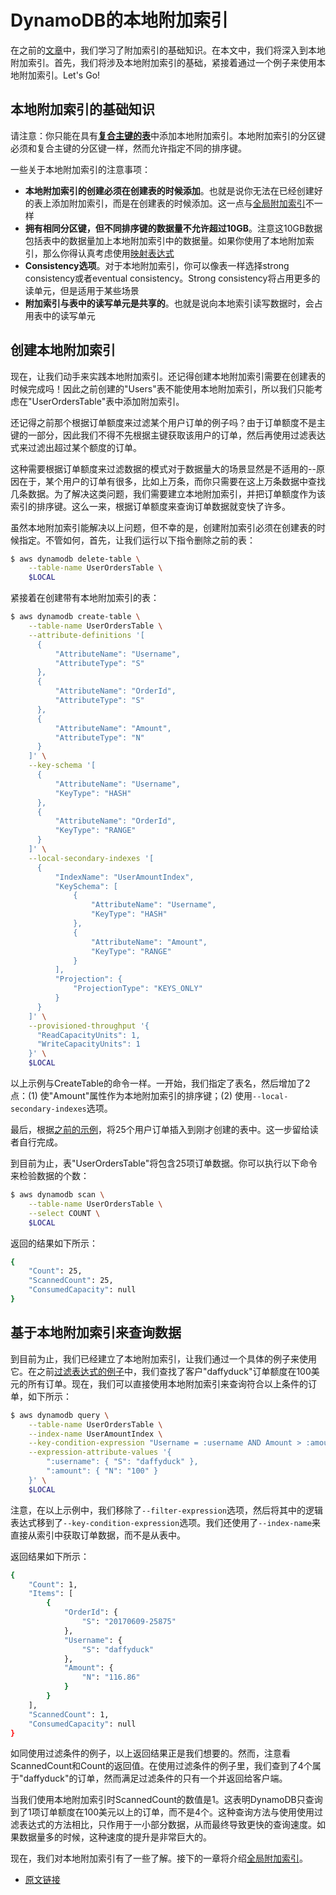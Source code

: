 # DynamoDB的本地附加索引

在之前的[文章](https://github.com/digolds/url_shorten_service/blob/release/DynamoDB/secondary-indexes.md)中，我们学习了附加索引的基础知识。在本文中，我们将深入到本地附加索引。首先，我们将涉及本地附加索引的基础，紧接着通过一个例子来使用本地附加索引。Let's Go!

## 本地附加索引的基础知识

请注意：你只能在具有[**复合主键的表**](https://github.com/digolds/url_shorten_service/blob/release/DynamoDB/key-concepts.md)中添加本地附加索引。本地附加索引的分区键必须和复合主键的分区键一样，然而允许指定不同的排序键。

一些关于本地附加索引的注意事项：

* **本地附加索引的创建必须在创建表的时候添加**。也就是说你无法在已经创建好的表上添加附加索引，而是在创建表的时候添加。这一点与[全局附加索引](https://github.com/digolds/url_shorten_service/blob/release/DynamoDB/global-secondary-indexes.md)不一样
* **拥有相同分区键，但不同排序键的数据量不允许超过10GB**。注意这10GB数据包括表中的数据量加上本地附加索引中的数据量。如果你使用了本地附加索引，那么你得认真考虑使用[映射表达式](https://github.com/digolds/url_shorten_service/blob/release/DynamoDB/expression-basics.md)
* **Consistency选项**。对于本地附加索引，你可以像表一样选择strong consistency或者eventual consistency。Strong consistency将占用更多的读单元，但是适用于某些场景
* **附加索引与表中的读写单元是共享的**。也就是说向本地索引读写数据时，会占用表中的读写单元

## 创建本地附加索引

现在，让我们动手来实践本地附加索引。还记得创建本地附加索引需要在创建表的时候完成吗！因此之前创建的"Users"表不能使用本地附加索引，所以我们只能考虑在"UserOrdersTable"表中添加附加索引。

还记得之前那个根据订单额度来过滤某个用户订单的例子吗？由于订单额度不是主键的一部分，因此我们不得不先根据主键获取该用户的订单，然后再使用过滤表达式来过滤出超过某个额度的订单。

这种需要根据订单额度来过滤数据的模式对于数据量大的场景显然是不适用的--原因在于，某个用户的订单有很多，比如上万条，而你只需要在这上万条数据中查找几条数据。为了解决这类问题，我们需要建立本地附加索引，并把订单额度作为该索引的排序键。这么一来，根据订单额度来查询订单数据就变快了许多。

虽然本地附加索引能解决以上问题，但不幸的是，创建附加索引必须在创建表的时候指定。不管如何，首先，让我们运行以下指令删除之前的表：

```bash
$ aws dynamodb delete-table \
    --table-name UserOrdersTable \
    $LOCAL
```
紧接着在创建带有本地附加索引的表：

```bash
$ aws dynamodb create-table \
    --table-name UserOrdersTable \
    --attribute-definitions '[
      {
          "AttributeName": "Username",
          "AttributeType": "S"
      },
      {
          "AttributeName": "OrderId",
          "AttributeType": "S"
      },
      {
          "AttributeName": "Amount",
          "AttributeType": "N"
      }
    ]' \
    --key-schema '[
      {
          "AttributeName": "Username",
          "KeyType": "HASH"
      },
      {
          "AttributeName": "OrderId",
          "KeyType": "RANGE"
      }
    ]' \
    --local-secondary-indexes '[
      {
          "IndexName": "UserAmountIndex",
          "KeySchema": [
              {
                  "AttributeName": "Username",
                  "KeyType": "HASH"
              },
              {
                  "AttributeName": "Amount",
                  "KeyType": "RANGE"
              }
          ],
          "Projection": {
              "ProjectionType": "KEYS_ONLY"
          }
      }
    ]' \
    --provisioned-throughput '{
      "ReadCapacityUnits": 1,
      "WriteCapacityUnits": 1
    }' \
    $LOCAL
```

以上示例与CreateTable的命令一样。一开始，我们指定了表名，然后增加了2点：(1) 使"Amount"属性作为本地附加索引的排序键；(2) 使用`--local-secondary-indexes`选项。

最后，根据[之前的示例](https://github.com/digolds/url_shorten_service/blob/release/DynamoDB/working-with-multiple-items.md)，将25个用户订单插入到刚才创建的表中。这一步留给读者自行完成。

到目前为止，表"UserOrdersTable"将包含25项订单数据。你可以执行以下命令来检验数据的个数：

```bash
$ aws dynamodb scan \
    --table-name UserOrdersTable \
    --select COUNT \
    $LOCAL
```

返回的结果如下所示：

```bash
{
    "Count": 25,
    "ScannedCount": 25,
    "ConsumedCapacity": null
}
```

## 基于本地附加索引来查询数据

到目前为止，我们已经建立了本地附加索引，让我们通过一个具体的例子来使用它。在之前[过滤表达式的例子](https://github.com/digolds/url_shorten_service/blob/release/DynamoDB/filtering.md)中，我们查找了客户"daffyduck"订单额度在100美元的所有订单。现在，我们可以直接使用本地附加索引来查询符合以上条件的订单，如下所示：

```bash
$ aws dynamodb query \
    --table-name UserOrdersTable \
    --index-name UserAmountIndex \
    --key-condition-expression "Username = :username AND Amount > :amount" \
    --expression-attribute-values '{
        ":username": { "S": "daffyduck" },
        ":amount": { "N": "100" }
    }' \
    $LOCAL
```

注意，在以上示例中，我们移除了`--filter-expression`选项，然后将其中的逻辑表达式移到了`--key-condition-expression`选项。我们还使用了`--index-name`来直接从索引中获取订单数据，而不是从表中。

返回结果如下所示：

```bash
{
    "Count": 1,
    "Items": [
        {
            "OrderId": {
                "S": "20170609-25875"
            },
            "Username": {
                "S": "daffyduck"
            },
            "Amount": {
                "N": "116.86"
            }
        }
    ],
    "ScannedCount": 1,
    "ConsumedCapacity": null
}
```

如同使用过滤条件的例子，以上返回结果正是我们想要的。然而，注意看ScannedCount和Count的返回值。在使用过滤条件的例子里，我们查到了4个属于"daffyduck"的订单，然而满足过滤条件的只有一个并返回给客户端。

当我们使用本地附加索引时ScannedCount的数值是1。这表明DynamoDB只查询到了1项订单额度在100美元以上的订单，而不是4个。这种查询方法与使用使用过滤表达式的方法相比，只作用于一小部分数据，从而最终导致更快的查询速度。如果数据量多的时候，这种速度的提升是非常巨大的。

现在，我们对本地附加索引有了一些了解。接下的一章将介绍[全局附加索引](https://github.com/digolds/url_shorten_service/blob/release/DynamoDB/global-secondary-indexes.md)。

* [原文链接](https://www.dynamodbguide.com/local-secondary-indexes)